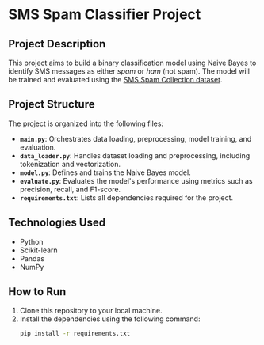 # SMS Spam Classifier Project

## **Project Description**
This project aims to build a binary classification model using Naive Bayes to identify SMS messages as either *spam* or *ham* (not spam). The model will be trained and evaluated using the [SMS Spam Collection dataset](https://archive.ics.uci.edu/ml/datasets/SMS+Spam+Collection).

## **Project Structure**
The project is organized into the following files:
- **`main.py`**: Orchestrates data loading, preprocessing, model training, and evaluation.
- **`data_loader.py`**: Handles dataset loading and preprocessing, including tokenization and vectorization.
- **`model.py`**: Defines and trains the Naive Bayes model.
- **`evaluate.py`**: Evaluates the model's performance using metrics such as precision, recall, and F1-score.
- **`requirements.txt`**: Lists all dependencies required for the project.

## **Technologies Used**
- Python
- Scikit-learn
- Pandas
- NumPy

## **How to Run**
1. Clone this repository to your local machine.
2. Install the dependencies using the following command:
   ```bash
   pip install -r requirements.txt

